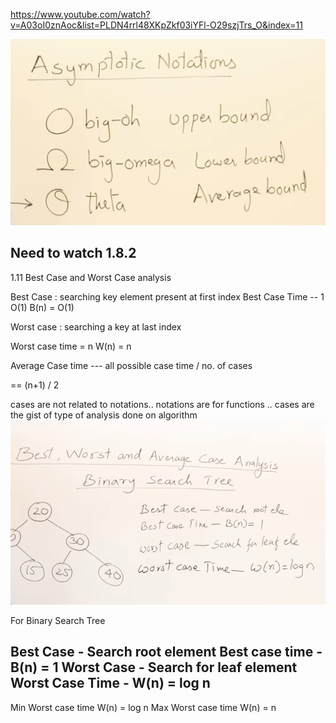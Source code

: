 
https://www.youtube.com/watch?v=A03oI0znAoc&list=PLDN4rrl48XKpZkf03iYFl-O29szjTrs_O&index=11

![alt text](image-6.png)

Need to watch 1.8.2
--------------------------

1.11 Best Case and Worst Case analysis

Best Case : searching key element present at first index
Best Case Time -- 1 O(1)
                B(n) = O(1)

                                             
Worst case : searching a key at last index 

Worst case time = n
W(n) = n

Average Case time --- all possible case time / no. of cases

== (n+1) / 2

cases are not related to notations.. notations are for functions .. 
cases are the gist of type of analysis done on algorithm 
![alt text](image-7.png)

For Binary Search Tree

Best Case - Search root element
Best case time - B(n) = 1
Worst Case - Search for leaf element
Worst Case Time - W(n) = log n
---------------------------------
Min Worst case time W(n) = log n
Max Worst case time W(n) = n
